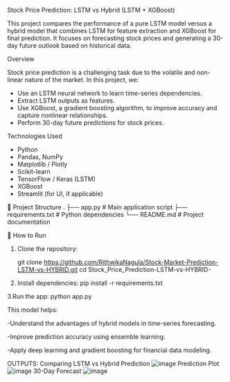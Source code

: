 
Stock Price Prediction: LSTM vs Hybrid (LSTM + XGBoost)

This project compares the performance of a pure LSTM model versus a hybrid model that combines LSTM for feature extraction and XGBoost for final prediction. It focuses on forecasting stock prices and generating a 30-day future outlook based on historical data.


Overview

Stock price prediction is a challenging task due to the volatile and non-linear nature of the market. In this project, we:
- Use an LSTM neural network to learn time-series dependencies.
- Extract LSTM outputs as features.
- Use XGBoost, a gradient boosting algorithm, to improve accuracy and capture nonlinear relationships.
- Perform 30-day future predictions for stock prices.

Technologies Used

- Python
- Pandas, NumPy
- Matplotlib / Plotly
- Scikit-learn
- TensorFlow / Keras (LSTM)
- XGBoost
- Streamlit (for UI, if applicable)

📁 Project Structure
.
├── app.py # Main application script
├── requirements.txt # Python dependencies
└── README.md # Project documentation

🚀 How to Run

1. Clone the repository:

   git clone https://github.com/RithwikaNagula/Stock-Market-Prediction-LSTM-vs-HYBRID.git
   cd Stock_Price_Prediction-LSTM-vs-HYBRID-

   
2. Install dependencies:
pip install -r requirements.txt


3.Run the app:
python app.py


This model helps:

-Understand the advantages of hybrid models in time-series forecasting.

-Improve prediction accuracy using ensemble learning.

-Apply deep learning and gradient boosting for financial data modeling.

OUTPUTS:
Comparing LSTM vs Hybrid Prediction
![image](https://github.com/user-attachments/assets/df2d775c-1abc-4676-b0c1-7629fc6b1ee2)
Prediction Plot
![image](https://github.com/user-attachments/assets/ff288987-f9fb-4c85-b210-663cf6139108)
30-Day Forecast
![image](https://github.com/user-attachments/assets/1a9e79fd-5197-44e1-b5ce-6d71d4afa964)


